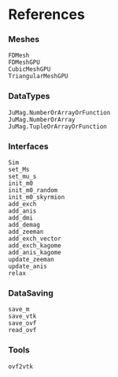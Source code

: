 # References

### Meshes

```@docs
FDMesh
FDMeshGPU
CubicMeshGPU
TriangularMeshGPU
```



### DataTypes

```@docs
JuMag.NumberOrArrayOrFunction
JuMag.NumberOrArray
JuMag.TupleOrArrayOrFunction
```



### Interfaces

```@docs
Sim
set_Ms
set_mu_s
init_m0
init_m0_random
init_m0_skyrmion
add_exch
add_anis
add_dmi
add_demag
add_zeeman
add_exch_vector
add_exch_kagome
add_anis_kagome
update_zeeman
update_anis
relax
```



### DataSaving

```@docs
save_m
save_vtk
save_ovf
read_ovf
```



### Tools

```@docs
ovf2vtk
```

